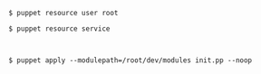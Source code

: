
    $ puppet resource user root

    $ puppet resource service



    $ puppet apply --modulepath=/root/dev/modules init.pp --noop

